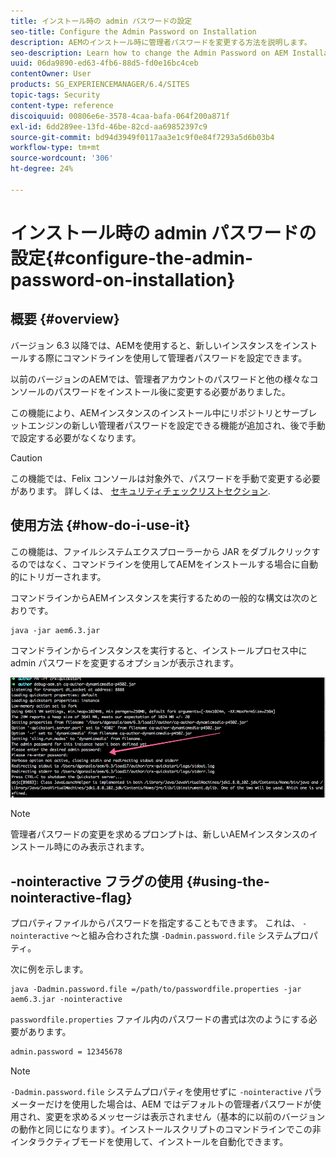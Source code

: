 ```yaml
---
title: インストール時の admin パスワードの設定
seo-title: Configure the Admin Password on Installation
description: AEMのインストール時に管理者パスワードを変更する方法を説明します。
seo-description: Learn how to change the Admin Password on AEM Installation.
uuid: 06da9890-ed63-4fb6-88d5-fd0e16bc4ceb
contentOwner: User
products: SG_EXPERIENCEMANAGER/6.4/SITES
topic-tags: Security
content-type: reference
discoiquuid: 00806e6e-3578-4caa-bafa-064f200a871f
exl-id: 6dd289ee-13fd-46be-82cd-aa69852397c9
source-git-commit: bd94d3949f0117aa3e1c9f0e84f7293a5d6b03b4
workflow-type: tm+mt
source-wordcount: '306'
ht-degree: 24%

---
```


# インストール時の admin パスワードの設定{#configure-the-admin-password-on-installation}

## 概要 {#overview}

バージョン 6.3 以降では、AEMを使用すると、新しいインスタンスをインストールする際にコマンドラインを使用して管理者パスワードを設定できます。

以前のバージョンのAEMでは、管理者アカウントのパスワードと他の様々なコンソールのパスワードをインストール後に変更する必要がありました。

この機能により、AEMインスタンスのインストール中にリポジトリとサーブレットエンジンの新しい管理者パスワードを設定できる機能が追加され、後で手動で設定する必要がなくなります。

>[!CAUTION]
>
>この機能では、Felix コンソールは対象外で、パスワードを手動で変更する必要があります。 詳しくは、 [セキュリティチェックリストセクション](/help/sites-administering/security-checklist.md#change-default-passwords-for-the-aem-and-osgi-console-admin-accounts).

## 使用方法 {#how-do-i-use-it}

この機能は、ファイルシステムエクスプローラーから JAR をダブルクリックするのではなく、コマンドラインを使用してAEMをインストールする場合に自動的にトリガーされます。

コマンドラインからAEMインスタンスを実行するための一般的な構文は次のとおりです。

```shell
java -jar aem6.3.jar
```

コマンドラインからインスタンスを実行すると、インストールプロセス中に admin パスワードを変更するオプションが表示されます。

![chlimage_1-116](assets/chlimage_1-116.png)

>[!NOTE]
>
>管理者パスワードの変更を求めるプロンプトは、新しいAEMインスタンスのインストール時にのみ表示されます。

## -nointeractive フラグの使用 {#using-the-nointeractive-flag}

プロパティファイルからパスワードを指定することもできます。 これは、 `-nointeractive` ～と組み合わされた旗 `-Dadmin.password.file` システムプロパティ。

次に例を示します。

```shell
java -Dadmin.password.file =/path/to/passwordfile.properties -jar aem6.3.jar -nointeractive
```

`passwordfile.properties` ファイル内のパスワードの書式は次のようにする必要があります。

```xml
admin.password = 12345678
```

>[!NOTE]
>
>`-Dadmin.password.file` システムプロパティを使用せずに `-nointeractive` パラメーターだけを使用した場合は、AEM ではデフォルトの管理者パスワードが使用され、変更を求めるメッセージは表示されません（基本的に以前のバージョンの動作と同じになります）。インストールスクリプトのコマンドラインでこの非インタラクティブモードを使用して、インストールを自動化できます。

